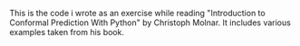 This is the code i wrote as an exercise while reading "Introduction to Conformal Prediction With Python" by Christoph Molnar. 
It includes various examples taken from his book.
